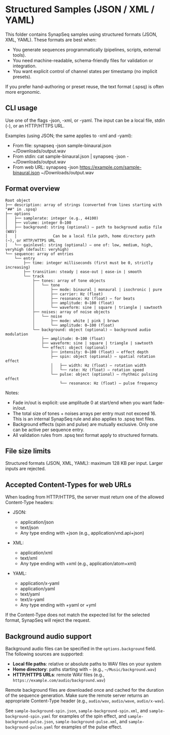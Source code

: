 # Structured Samples (JSON / XML / YAML)

This folder contains SynapSeq samples using structured formats (JSON, XML, YAML). These formats are best when:

- You generate sequences programmatically (pipelines, scripts, external tools).
- You need machine-readable, schema-friendly files for validation or integration.
- You want explicit control of channel states per timestamp (no implicit presets).

If you prefer hand-authoring or preset reuse, the text format (.spsq) is often more ergonomic.

## CLI usage

Use one of the flags -json, -xml, or -yaml. The input can be a local file, stdin (-), or an HTTP/HTTPS URL.

Examples (using JSON; the same applies to -xml and -yaml):

- From file:
  synapseq -json sample-binaural.json ~/Downloads/output.wav
- From stdin:
  cat sample-binaural.json | synapseq -json - ~/Downloads/output.wav
- From web URL:
  synapseq -json https://example.com/sample-binaural.json ~/Downloads/output.wav

## Format overview

```
Root object
├── description: array of strings (converted from lines starting with "##" in .spsq)
├── options
│   ├── samplerate: integer (e.g., 44100)
│   ├── volume: integer 0–100
│   ├── background: string (optional) — path to background audio file (WAV)
│   │                Can be a local file path, home directory path (~), or HTTP/HTTPS URL
│   └── gainlevel: string (optional) — one of: low, medium, high, veryhigh (default: veryhigh)
└── sequence: array of entries
    └── entry
        ├── time: integer milliseconds (first must be 0, strictly increasing)
        ├── transition: steady | ease-out | ease-in | smooth
        └── track
            ├── tones: array of tone objects
            │   └── tone
            │       ├── mode: binaural | monaural | isochronic | pure
            │       ├── carrier: Hz (float)
            │       ├── resonance: Hz (float) — for beats
            │       ├── amplitude: 0–100 (float)
            │       └── waveform: sine | square | triangle | sawtooth
            ├── noises: array of noise objects
            │   └── noise
            │       ├── mode: white | pink | brown
            │       └── amplitude: 0–100 (float)
            └── background: object (optional) — background audio modulation
                ├── amplitude: 0–100 (float)
                ├── waveform: sine | square | triangle | sawtooth
                └── effect: object (optional)
                    ├── intensity: 0–100 (float) — effect depth
                    ├── spin: object (optional) — spatial rotation effect
                    │   ├── width: Hz (float) — rotation width
                    │   └── rate: Hz (float) — rotation speed
                    └── pulse: object (optional) — rhythmic pulsing effect
                        └── resonance: Hz (float) — pulse frequency
```

Notes:

- Fade in/out is explicit: use amplitude 0 at start/end when you want fade-in/out.
- The total size of tones + noises arrays per entry must not exceed 16. This is an internal SynapSeq rule and also applies to .spsq text files.
- Background effects (spin and pulse) are mutually exclusive. Only one can be active per sequence entry.
- All validation rules from .spsq text format apply to structured formats.

## File size limits

Structured formats (JSON, XML, YAML): maximum 128 KB per input. Larger inputs are rejected.

## Accepted Content-Types for web URLs

When loading from HTTP/HTTPS, the server must return one of the allowed Content-Type headers:

- JSON:

  - application/json
  - text/json
  - Any type ending with +json (e.g., application/vnd.api+json)

- XML:

  - application/xml
  - text/xml
  - Any type ending with +xml (e.g., application/atom+xml)

- YAML:
  - application/x-yaml
  - application/yaml
  - text/yaml
  - text/x-yaml
  - Any type ending with +yaml or +yml

If the Content-Type does not match the expected list for the selected format, SynapSeq will reject the request.

## Background audio support

Background audio files can be specified in the `options.background` field. The following sources are supported:

- **Local file paths**: relative or absolute paths to WAV files on your system
- **Home directory**: paths starting with `~` (e.g., `~/Music/background.wav`)
- **HTTP/HTTPS URLs**: remote WAV files (e.g., `https://example.com/audio/background.wav`)

Remote background files are downloaded once and cached for the duration of the sequence generation. Make sure the remote server returns an appropriate Content-Type header (e.g., `audio/wav`, `audio/wave`, `audio/x-wav`).

See `sample-background-spin.json`, `sample-background-spin.xml`, and `sample-background-spin.yaml` for examples of the spin effect, and `sample-background-pulse.json`, `sample-background-pulse.xml`, and `sample-background-pulse.yaml` for examples of the pulse effect.
